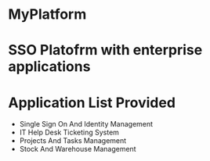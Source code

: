 # MyPlatform

# SSO Platofrm with enterprise applications 

# Application List Provided
- Single Sign On And Identity Management
- IT Help Desk Ticketing System
- Projects And Tasks Management
- Stock And Warehouse Management
